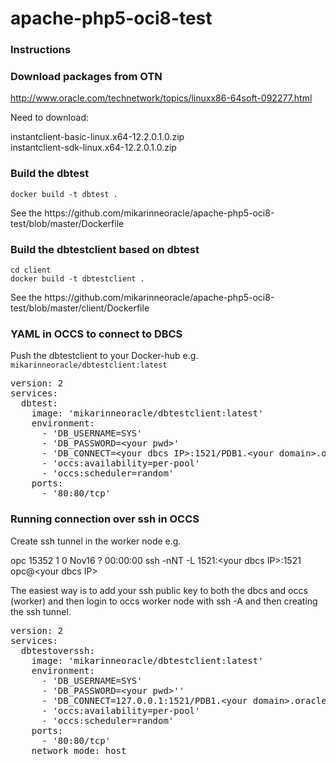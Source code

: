# apache-php5-oci8-test

### Instructions

### Download packages from OTN

http://www.oracle.com/technetwork/topics/linuxx86-64soft-092277.html<p>
Need to download:
<p>
instantclient-basic-linux.x64-12.2.0.1.0.zip<br>
instantclient-sdk-linux.x64-12.2.0.1.0.zip<br>

### Build the dbtest

`docker build -t dbtest .`
<p>
See the https://github.com/mikarinneoracle/apache-php5-oci8-test/blob/master/Dockerfile

### Build the dbtestclient based on dbtest

`cd client`<br>
`docker build -t dbtestclient .`
<p>
See the https://github.com/mikarinneoracle/apache-php5-oci8-test/blob/master/client/Dockerfile

### YAML in OCCS to connect to DBCS

Push the dbtestclient to your Docker-hub e.g. `mikarinneoracle/dbtestclient:latest`

<pre>
version: 2
services:
  dbtest:
    image: 'mikarinneoracle/dbtestclient:latest'
    environment:
      - 'DB_USERNAME=SYS'
      - 'DB_PASSWORD=&lt;your pwd&gt;'
      - 'DB_CONNECT=&lt;your dbcs IP&gt;:1521/PDB1.&lt;your domain&gt;.oraclecloud.internal'
      - 'occs:availability=per-pool'
      - 'occs:scheduler=random'
    ports:
      - '80:80/tcp'
</pre>

### Running connection over ssh in OCCS

Create ssh tunnel in the worker node e.g.<p>
opc      15352     1  0 Nov16 ?        00:00:00 ssh -nNT -L 1521:&lt;your dbcs IP&gt;:1521 opc@&lt;your dbcs IP&gt;
<p>
The easiest way is to add your ssh public key to both the dbcs and occs (worker) and then login to occs worker node with ssh -A and then creating the ssh tunnel.

<pre>
version: 2
services:
  dbtestoverssh:
    image: 'mikarinneoracle/dbtestclient:latest'
    environment:
      - 'DB_USERNAME=SYS'
      - 'DB_PASSWORD=&lt;your pwd&gt;''
      - 'DB_CONNECT=127.0.0.1:1521/PDB1.&lt;your domain&gt;.oraclecloud.internal'
      - 'occs:availability=per-pool'
      - 'occs:scheduler=random'
    ports:
      - '80:80/tcp'
    network_mode: host
</pre>


